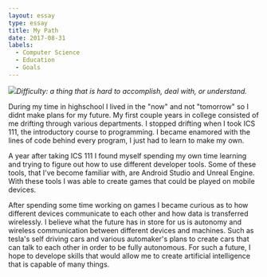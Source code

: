 ```yaml
---
layout: essay
type: essay
title: My Path
date: 2017-08-31
labels:
  - Computer Science
  - Education
  - Goals
---
```


<img class="ui tiny right spaced image" src="../images/degree_difficulty.jpg">*Difficulty: a thing that is hard to accomplish, deal with, or understand.*

During my time in highschool I lived in the "now" and not "tomorrow" so I didnt make plans for my future. My first couple years in college consisted of me drifting through various departments. I stopped drifting when I took ICS 111, the introductory course to programming. I became enamored with the lines of code behind every program, I just had to learn to make my own.

A year after taking ICS 111 I found myself spending my own time learning and trying to figure out how to use different developer tools. Some of these tools, that I've become familiar with, are Android Studio and Unreal Engine. With these tools I was able to create games that could be played on mobile devices.

After spending some time working on games I became curious as to how different devices communicate to each other and how data is transferred wirelessly. I believe what the future has in store for us is autonomy and wireless communication between different devices and machines. Such as tesla's self driving cars and various automaker's plans to create cars that can talk to each other in order to be fully autonomous. For such a future, I hope to develope skills that would allow me to create artificial intelligence that is capable of many things.
